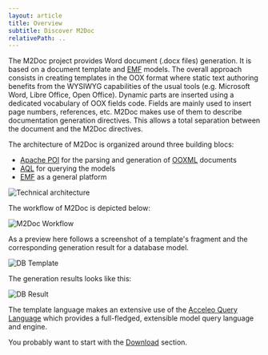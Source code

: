 ```yaml
---
layout: article
title: Overview
subtitle: Discover M2Doc
relativePath: ..
---
```


The M2Doc project provides Word document (.docx files) generation. It is based on a document template and [EMF](https://www.eclipse.org/modeling/emf/) models. The overall approach consists in creating templates in the OOX format where static text authoring benefits from the WYSIWYG capabilities of the usual tools (e.g. Microsoft Word, Libre Office, Open Office). Dynamic parts are inserted using a dedicated vocabulary of OOX fields code. Fields are mainly used to insert page numbers, references, etc. M2Doc makes use of them to describe documentation generation directives. This allows a total separation between the document and the M2Doc directives.

The architecture of M2Doc is organized around three building blocs:
* [Apache POI](https://poi.apache.org/) for the parsing and generation of [OOXML](https://fr.wikipedia.org/wiki/Office_Open_XML) documents
* [AQL](https://www.eclipse.org/acceleo/documentation/aql.html) for querying the models
* [EMF](https://www.eclipse.org/modeling/emf/) as a general platform

![Technical architecture]({{page.relativePath}}/images/TechnicalArchitecture.png)

The workflow of M2Doc is depicted below: 

![M2Doc Workflow]({{page.relativePath}}/images/M2DocWorkflow.png)

As a preview here follows a screenshot of a template's fragment and the corresponding generation result for a database model.

![DB Template]({{page.relativePath}}/images/DBTemplate.png)
 
The generation results looks like this: 

![DB Result]({{page.relativePath}}/images/DBResult.png)

The template language makes an extensive use of the [Acceleo Query Language](https://www.eclipse.org/acceleo/documentation/aql.html) which provides a full-fledged, extensible model query language and engine.

You probably want to start with the [Download]({{page.relativePath}}/download) section. 